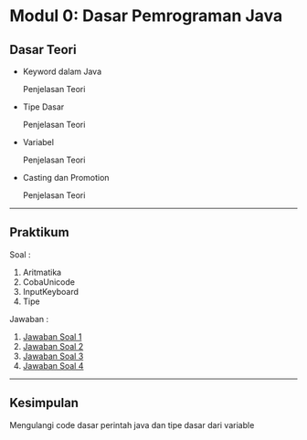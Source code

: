 # Modul 0: Dasar Pemrograman Java

## Dasar Teori
* Keyword dalam Java

  Penjelasan Teori
* Tipe Dasar

  Penjelasan Teori
* Variabel

  Penjelasan Teori
* Casting dan Promotion

  Penjelasan Teori

<hr>

## Praktikum
Soal : 
1. Aritmatika
2. CobaUnicode
3. InputKeyboard
4. Tipe

Jawaban :
1. [Jawaban Soal 1](https://github.com/ahmadmcer/20104009_Ahmad-Nawawi_S1SEA_Pemrograman2/blob/modul0/src/com/nawawi/pbo/modul0/percobaan/Aritmatika.java)
2. [Jawaban Soal 2](https://github.com/ahmadmcer/20104009_Ahmad-Nawawi_S1SEA_Pemrograman2/blob/modul0/src/com/nawawi/pbo/modul0/percobaan/CobaUnicode.java)
3. [Jawaban Soal 3](https://github.com/ahmadmcer/20104009_Ahmad-Nawawi_S1SEA_Pemrograman2/blob/modul0/src/com/nawawi/pbo/modul0/percobaan/InputKeyboard.java)
4. [Jawaban Soal 4](https://github.com/ahmadmcer/20104009_Ahmad-Nawawi_S1SEA_Pemrograman2/blob/modul0/src/com/nawawi/pbo/modul0/percobaan/Tipe.java)

<hr>

## Kesimpulan
Mengulangi code dasar perintah java dan tipe dasar dari variable
